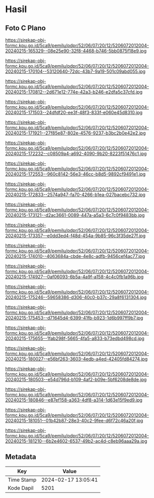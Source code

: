 # Hasil

## Foto C Plano

https://sirekap-obj-formc.kpu.go.id/5ca9/pemilu/pdpr/52/06/07/20/12/5206072012004-20240215-165329--08e25e90-32f8-4468-b746-5bb0875f18e9.jpg

https://sirekap-obj-formc.kpu.go.id/5ca9/pemilu/pdpr/52/06/07/20/12/5206072012004-20240215-170104--53120640-72dc-43b7-9a19-501c09abd055.jpg

https://sirekap-obj-formc.kpu.go.id/5ca9/pemilu/pdpr/52/06/07/20/12/5206072012004-20240215-170812--2d671e12-774e-42a3-b246-e2dfa5c37cfd.jpg

https://sirekap-obj-formc.kpu.go.id/5ca9/pemilu/pdpr/52/06/07/20/12/5206072012004-20240215-171503--24dfdf20-ee3f-48f3-833f-e060e45d8310.jpg

https://sirekap-obj-formc.kpu.go.id/5ca9/pemilu/pdpr/52/06/07/20/12/5206072012004-20240215-171921--27f85e87-802e-4576-9237-b3bc2b0e42e2.jpg

https://sirekap-obj-formc.kpu.go.id/5ca9/pemilu/pdpr/52/06/07/20/12/5206072012004-20240215-172232--c08509a4-a692-4090-9b20-8223f51476c1.jpg

https://sirekap-obj-formc.kpu.go.id/5ca9/pemilu/pdpr/52/06/07/20/12/5206072012004-20240215-172553--960c8142-56e3-46cc-b8d5-9892cf9491e1.jpg

https://sirekap-obj-formc.kpu.go.id/5ca9/pemilu/pdpr/52/06/07/20/12/5206072012004-20240215-172833--2574a947-fa70-4266-b1ea-027bacebc732.jpg

https://sirekap-obj-formc.kpu.go.id/5ca9/pemilu/pdpr/52/06/07/20/12/5206072012004-20240215-173121--d2ac3661-0089-447a-a5a3-6c7c0f9483bb.jpg

https://sirekap-obj-formc.kpu.go.id/5ca9/pemilu/pdpr/52/06/07/20/12/5206072012004-20240215-173357--e0dd3ed4-f48d-454a-9b85-96c3f35de27f.jpg

https://sirekap-obj-formc.kpu.go.id/5ca9/pemilu/pdpr/52/06/07/20/12/5206072012004-20240215-174010--4063684a-cbde-4e8c-adfb-9456cef4ac77.jpg

https://sirekap-obj-formc.kpu.go.id/5ca9/pemilu/pdpr/52/06/07/20/12/5206072012004-20240215-174927--0af06093-6b5a-4a9f-a158-4c4c0fb1a96b.jpg

https://sirekap-obj-formc.kpu.go.id/5ca9/pemilu/pdpr/52/06/07/20/12/5206072012004-20240215-175246--59658386-d306-40c0-b37c-29a8f6131304.jpg

https://sirekap-obj-formc.kpu.go.id/5ca9/pemilu/pdpr/52/06/07/20/12/5206072012004-20240215-175453--d71645d4-6399-41fb-b923-1d6b997ff9b7.jpg

https://sirekap-obj-formc.kpu.go.id/5ca9/pemilu/pdpr/52/06/07/20/12/5206072012004-20240215-175655--1fab298f-5665-4fa5-a833-b73edbd498cd.jpg

https://sirekap-obj-formc.kpu.go.id/5ca9/pemilu/pdpr/52/06/07/20/12/5206072012004-20240215-180027--e56bf263-3603-4edb-a4ed-42405fd84274.jpg

https://sirekap-obj-formc.kpu.go.id/5ca9/pemilu/pdpr/52/06/07/20/12/5206072012004-20240215-180503--e54d796d-b109-4af2-b09e-5bf6208de8de.jpg

https://sirekap-obj-formc.kpu.go.id/5ca9/pemilu/pdpr/52/06/07/20/12/5206072012004-20240215-180846--e87ef158-a363-4df8-a314-1d63e15f9ed9.jpg

https://sirekap-obj-formc.kpu.go.id/5ca9/pemilu/pdpr/52/06/07/20/12/5206072012004-20240215-181051--01b42b87-28e3-40c2-9fee-d6f72c46a20f.jpg

https://sirekap-obj-formc.kpu.go.id/5ca9/pemilu/pdpr/52/06/07/20/12/5206072012004-20240215-181210--6b2e4602-6537-49b2-ac4d-c8eb96aaa29a.jpg


## Metadata

| Key        | Value               |
| ---------- | ------------------- |
| Time Stamp | 2024-02-17 13:05:41 |
| Kode Dapil | 5201                |



